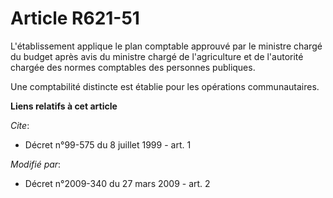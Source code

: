 # Article R621-51

L'établissement applique le plan comptable approuvé par le ministre chargé du budget après avis du ministre chargé de
l'agriculture et de l'autorité chargée des normes comptables des personnes publiques. 

Une comptabilité distincte est établie pour les opérations communautaires.

**Liens relatifs à cet article**

_Cite_:

  - Décret n°99-575 du 8 juillet 1999 - art. 1

_Modifié par_:

  - Décret n°2009-340 du 27 mars 2009 - art. 2
